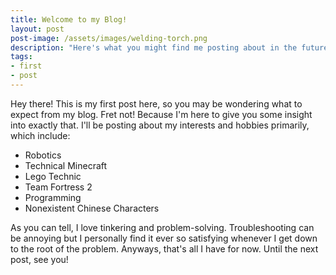 ```yaml
---
title: Welcome to my Blog!
layout: post
post-image: /assets/images/welding-torch.png
description: "Here's what you might find me posting about in the future"
tags:
- first
- post
---
```


Hey there! This is my first post here, so you may be wondering what to expect from my blog. Fret not! Because I'm here to give you some insight into exactly that. I'll be posting about my interests and hobbies primarily, which include:

* Robotics
* Technical Minecraft
* Lego Technic
* Team Fortress 2
* Programming
* Nonexistent Chinese Characters

As you can tell, I love tinkering and problem-solving. Troubleshooting can be annoying but I personally find it ever so satisfying whenever I get down to the root of the problem. Anyways, that's all I have for now. Until the next post, see you!
